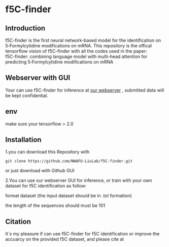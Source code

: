 # f5C-finder
## Introduction
f5C-finder is the first neural network-based model for the identification on 5‑Formylcytidine modifications on mRNA.
This repository is the offical tensorflow vision of f5C-finder with all the codes used in the paper:  
f5C-finder: combining language model with multi-head attention for predicting 5‑Formylcytidine modifications on mRNA
## Webserver with GUI
Your can use f5C-finder for inference at [our webserver](http://f5c.m6aminer.cn/)
, submitted data will be kept confidential.

## env
make sure your tensorflow > 2.0

## Installation
1.you can download this Repository with
```shell
git clone https://github.com/NWAFU-LiuLab/f5C-finder.git
```
or just download with Github GUI

2.You can use our webserver GUI for inference, or train with your own dataset for f5C identification as follow:

format dataset (the input dataset should be in .txt formation)

the length of the sequences should must be 101



## Citation
It`s my pleasure if can use f5C-finder for f5C identification or improve the accuarcy on the provided f5C dataset, and please cite at 
## 

